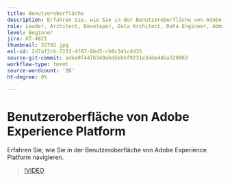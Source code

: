 ```yaml
---
title: Benutzeroberfläche
description: Erfahren Sie, wie Sie in der Benutzeroberfläche von Adobe Experience Platform navigieren.
role: Leader, Architect, Developer, Data Architect, Data Engineer, Admin, User
level: Beginner
jira: KT-4821
thumbnail: 32792.jpg
exl-id: 2d7af2cb-7222-4f87-8bd5-cb0c341cdd33
source-git-commit: adbe8f4476340abddebbf9231e3dde44ba328063
workflow-type: tm+mt
source-wordcount: '26'
ht-degree: 0%

---
```


# Benutzeroberfläche von Adobe Experience Platform

Erfahren Sie, wie Sie in der Benutzeroberfläche von Adobe Experience Platform navigieren.

>[!VIDEO](https://video.tv.adobe.com/v/32792?quality=12&learn=on)

